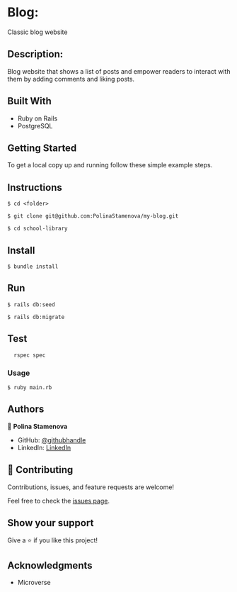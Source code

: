 # Blog:

Classic blog website

## Description:

Blog website that shows a list of posts and empower readers to interact with them by adding comments and liking posts.

## Built With

- Ruby on Rails
- PostgreSQL

## Getting Started

To get a local copy up and running follow these simple example steps.

## Instructions

```
$ cd <folder>
```

```
$ git clone git@github.com:PolinaStamenova/my-blog.git
```

```
$ cd school-library
```

## Install

```
$ bundle install
```

## Run

```
$ rails db:seed
```

```
$ rails db:migrate
```

## Test

```
  rspec spec
```

### Usage

```
$ ruby main.rb
```

## Authors

👤 **Polina Stamenova**

- GitHub: [@githubhandle](https://github.com/PolinaStamenova)
- LinkedIn: [LinkedIn](https://www.linkedin.com/in/polina-stamenova-a60766112/)

## 🤝 Contributing

Contributions, issues, and feature requests are welcome!

Feel free to check the [issues page](https://github.com/PolinaStamenova/my-blog/issues).

## Show your support

Give a ⭐️ if you like this project!

## Acknowledgments

- Microverse

```

```
